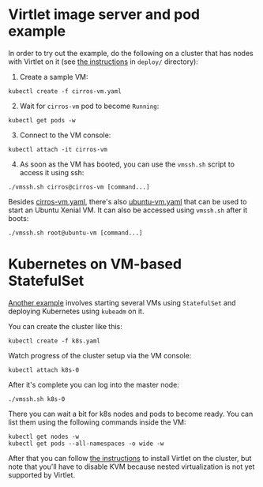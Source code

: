# Virtlet image server and pod example

In order to try out the example, do the following on a cluster that
has nodes with Virtlet on it (see [the instructions](../deploy/README.md) in
`deploy/` directory):

1. Create a sample VM:
```
kubectl create -f cirros-vm.yaml
```
2. Wait for `cirros-vm` pod to become `Running`:
```
kubectl get pods -w
```
3. Connect to the VM console:
```
kubectl attach -it cirros-vm
```
4. As soon as the VM has booted, you can use the `vmssh.sh` script to access it using ssh:
```
./vmssh.sh cirros@cirros-vm [command...]
```

Besides [cirros-vm.yaml](cirros-vm.yaml), there's also [ubuntu-vm.yaml](ubuntu-vm.yaml) that can be used to start an Ubuntu Xenial VM. It can also be accessed using `vmssh.sh` after it boots:
```
./vmssh.sh root@ubuntu-vm [command...]
```

# Kubernetes on VM-based StatefulSet

[Another example](k8s.yaml) involves starting several VMs using `StatefulSet` and deploying
Kubernetes using `kubeadm` on it.

You can create the cluster like this:
```
kubectl create -f k8s.yaml
```

Watch progress of the cluster setup via the VM console:
```
kubectl attach k8s-0
```

After it's complete you can log into the master node:

```
./vmssh.sh k8s-0
```

There you can wait a bit for k8s nodes and pods to become ready.
You can list them using the following commands inside the VM:

```
kubectl get nodes -w
kubectl get pods --all-namespaces -o wide -w
```

After that you can follow
[the instructions](../deploy/real-cluster.md) to install Virtlet on
the cluster, but note that you'll have to disable KVM because nested
virtualization is not yet supported by Virtlet.
